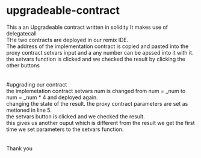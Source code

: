 # upgradeable-contract
This a an Upgradeable contract written in solidity
It makes use of delegatecall <br>
THe two contracts are deployed in our remix IDE. <br>
The address of the implementation contract is copied and pasted into the proxy contract setvars input and a any number can be apssed into it with it. <br>
the setvars function is clicked and we checked the result by clicking the other buttons <br>
<br>
<br>
#upgrading our contract <br>
the implemetation contract setvars num is changed from num = _num to num = _num * 4 and deployed again.  <br>
changing the state of the result. the proxy contract parameters are set as metioned in line 5.  <br>
the setvars button is clicked and we checked the result. <br>
this gives us another ouput which is different from the result we get the first time we set parameters to the setvars function. <br>
<br> 
<br>
Thank you
